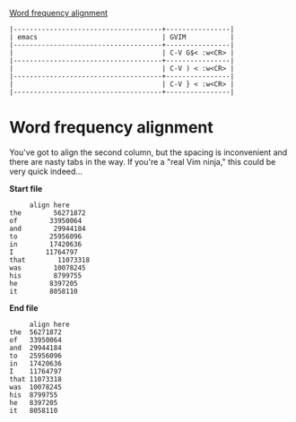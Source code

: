 [to solve]:http://www.vimgolf.com/challenges/50f3c2d55c891f0002000002

[Word frequency alignment][to solve]

```
|-------------------------------------+----------------|
| emacs                               | GVIM           |
|-------------------------------------+----------------|
|                                     | C-V G$< :w<CR> |
|-------------------------------------+----------------|
|                                     | C-V ) < :w<CR> |
|-------------------------------------+----------------|
|                                     | C-V } < :w<CR> |
|-------------------------------------+----------------|
```

# Word frequency alignment

You've got to align the second column, but the spacing is inconvenient and there are nasty tabs in the way. If you're a "real Vim ninja," this could be very quick indeed...

**Start file**

```
     align here
the        56271872
of        33950064
and        29944184
to        25956096
in        17420636
I        11764797
that        11073318
was        10078245
his        8799755
he        8397205
it        8058110
```

**End file**

```
     align here
the  56271872
of   33950064
and  29944184
to   25956096
in   17420636
I    11764797
that 11073318
was  10078245
his  8799755
he   8397205
it   8058110
```
